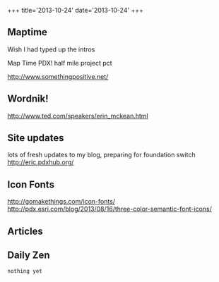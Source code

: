 +++
title='2013-10-24'
date='2013-10-24'
+++

## Maptime

Wish I had typed up the intros

Map Time PDX!
half mile project pct

http://www.somethingpositive.net/

## Wordnik!

http://www.ted.com/speakers/erin_mckean.html

## Site updates

lots of fresh updates to my blog, preparing for foundation switch http://eric.pdxhub.org/

## Icon Fonts

http://gomakethings.com/icon-fonts/
http://pdx.esri.com/blog/2013/08/16/three-color-semantic-font-icons/

## Articles

## Daily Zen

    nothing yet
